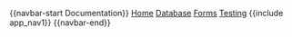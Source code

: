 {{navbar-start Documentation}}
[Home](!start)
[Database](!database)
[Forms](!forms)
[Testing](!testing)
{{include app_nav1}}
{{navbar-end}}